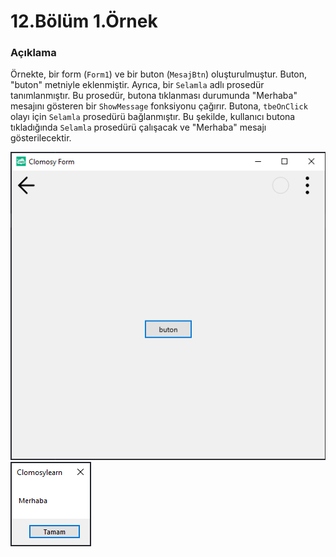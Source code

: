 # 12.Bölüm 1.Örnek

### Açıklama

Örnekte, bir form (`Form1`) ve bir buton (`MesajBtn`) oluşturulmuştur. Buton, "buton" metniyle eklenmiştir. Ayrıca, bir `Selamla` adlı prosedür tanımlanmıştır. Bu prosedür, butona tıklanması durumunda "Merhaba" mesajını gösteren bir `ShowMessage` fonksiyonu çağırır. Butona, `tbeOnClick` olayı için `Selamla` prosedürü bağlanmıştır. Bu şekilde, kullanıcı butona tıkladığında `Selamla` prosedürü çalışacak ve "Merhaba" mesajı gösterilecektir.

![Bolum 12-Örnek 1-Çıktı 1](Bolum12_Ornek1_Cikti1.png)
![Bolum 12-Örnek 1-Çıktı 2](Bolum12_Ornek1_Cikti2.png)
